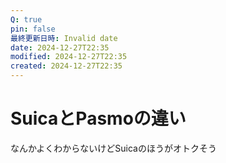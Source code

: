 ```yaml
---
Q: true
pin: false
最終更新日時: Invalid date
date: 2024-12-27T22:35
modified: 2024-12-27T22:35
created: 2024-12-27T22:35
---
```

# SuicaとPasmoの違い

なんかよくわからないけどSuicaのほうがオトクそう